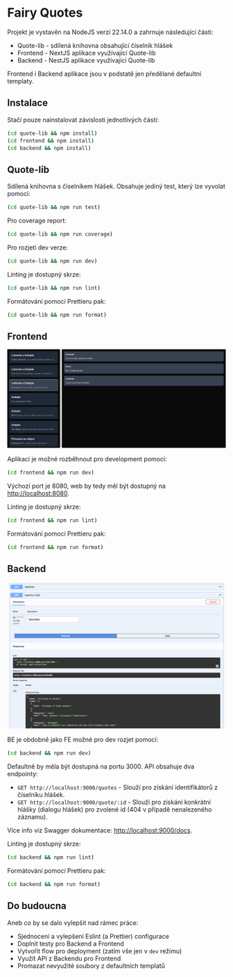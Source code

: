 # Fairy Quotes

Projekt je vystavěn na NodeJS verzi 22.14.0 a zahrnuje následující části:

- Quote-lib - sdílená knihovna obsahující číselník hlášek
- Frontend - NextJS aplikace využívající Quote-lib
- Backend - NestJS aplikace využívající Quote-lib

Frontend i Backend aplikace jsou v podstatě jen předělané defaultní templaty.

## Instalace

Stačí pouze nainstalovat závislosti jednotlivých částí:

```sh
(cd quote-lib && npm install)
(cd frontend && npm install)
(cd backend && npm install)
```

## Quote-lib

Sdílená knihovna s číselníkem hlášek.
Obsahuje jediný test, který lze vyvolat pomocí:

```sh
(cd quote-lib && npm run test)
```

Pro coverage report:

```sh
(cd quote-lib && npm run coverage)
```

Pro rozjetí dev verze:

```sh
(cd quote-lib && npm run dev)
```

Linting je dostupný skrze:

```sh
(cd quote-lib && npm run lint)
```

Formátování pomocí Prettieru pak:

```sh
(cd quote-lib && npm run format)
```

## Frontend

![Frontend app preview](preview/FE.png)

Aplikaci je možné rozběhnout pro development pomocí:

```sh
(cd frontend && npm run dev)
```

Výchozí port je 8080, web by tedy měl být dostupný na [http://localhost:8080](http://localhost:8080).

Linting je dostupný skrze:

```sh
(cd frontend && npm run lint)
```

Formátování pomocí Prettieru pak:

```sh
(cd frontend && npm run format)
```

## Backend

![Backend app preview](preview/BE.png)

BE je obdobně jako FE možné pro dev rozjet pomocí:

```sh
(cd backend && npm run dev)
```

Defaultně by měla být dostupná na portu 3000.
API obsahuje dva endpointy:

- `GET http://localhost:9000/quotes` - Slouží pro získání identifikátorů z číselníku hlášek.
- `GET http://localhost:9000/quote/:id` - Slouží pro ziskání konkrátní hlášky (dialogu hlášek) pro zvolené id (404 v případě nenalezeného záznamu).

Více info viz Swagger dokumentace: [http://localhost:9000/docs](http://localhost:9000/docs).

Linting je dostupný skrze:

```sh
(cd backend && npm run lint)
```

Formátování pomocí Prettieru pak:

```sh
(cd backend && npm run format)
```

## Do budoucna

Aneb co by se dalo vylepšit nad rámec práce:

- Sjednocení a vylepšení Eslint (a Prettier) configurace
- Doplnit testy pro Backend a Frontend
- Vytvořit flow pro deployment (zatím vše jen v `dev` režimu)
- Využít API z Backendu pro Frontend
- Promazat nevyužité soubory z defaultních templatů
